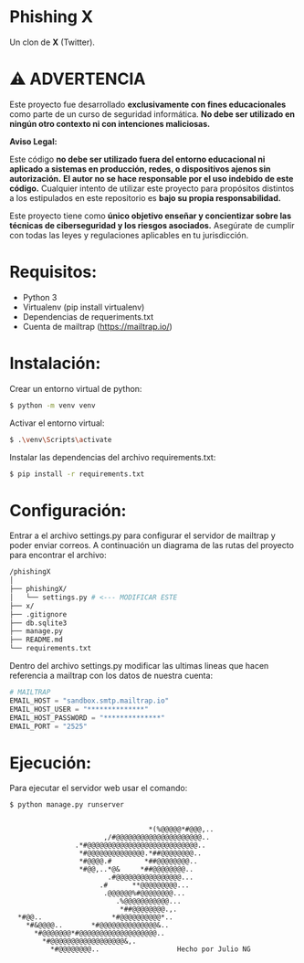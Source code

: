 # Phishing X

Un clon de **X** (Twitter).

# ⚠️ ADVERTENCIA

Este proyecto fue desarrollado **exclusivamente con fines educacionales** como parte de un curso de seguridad informática. **No debe ser utilizado en ningún otro contexto ni con intenciones maliciosas.**

**Aviso Legal:**

Este código **no debe ser utilizado fuera del entorno educacional ni aplicado a sistemas en producción, redes, o dispositivos ajenos sin autorización.**
**El autor no se hace responsable por el uso indebido de este código.** Cualquier intento de utilizar este proyecto para propósitos distintos a los estipulados en este repositorio es **bajo su propia responsabilidad.**

Este proyecto tiene como **único objetivo enseñar y concientizar sobre las técnicas de ciberseguridad y los riesgos asociados.** Asegúrate de cumplir con todas las leyes y regulaciones aplicables en tu jurisdicción.

# Requisitos:

- Python 3
- Virtualenv (pip install virtualenv)
- Dependencias de requeriments.txt
- Cuenta de mailtrap (https://mailtrap.io/)

# Instalación:

Crear un entorno virtual de python:

```bash
$ python -m venv venv
```

Activar el entorno virtual:

```bash
$ .\venv\Scripts\activate
```

Instalar las dependencias del archivo requirements.txt:

```bash
$ pip install -r requirements.txt
```

# Configuración:

Entrar a el archivo settings.py para configurar el servidor de mailtrap y poder enviar correos. A continuación un diagrama de las rutas del proyecto para encontrar el archivo:

```bash
/phishingX
│
├── phishingX/
│   └── settings.py # <--- MODIFICAR ESTE
├── x/
├── .gitignore
├── db.sqlite3
├── manage.py
├── README.md
└── requirements.txt
```

Dentro del archivo settings.py modificar las ultimas lineas que hacen referencia a mailtrap con los datos de nuestra cuenta:

```python
# MAILTRAP
EMAIL_HOST = "sandbox.smtp.mailtrap.io"
EMAIL_HOST_USER = "**************"
EMAIL_HOST_PASSWORD = "**************"
EMAIL_PORT = "2525"
```

# Ejecución:

Para ejecutar el servidor web usar el comando:

```bash
$ python manage.py runserver
```

```

                                  *(%@@@@@*#@@@,..
                       ,/#@@@@@@@@@@@@@@@@@@@@@..
                .*#@@@@@@@@@@@@@@@@@@@@@@@@@@@..
                 *#@@@@@@@@@@@@@@.*##@@@@@@@@..
                 *#@@@@.#        *##@@@@@@@@..
                 *#@@,..*@&     *##@@@@@@@@..
                        .#@@@@@@@@@@@@@@@@...
                      .#      **@@@@@@@@@...
                       .@@@@@@%#@@@@@@@@...
                          .%@@@@@@@@@@@...
                           *##@@@@@@@@.,.
  *#@@..                 *#@@@@@@@@@@*..
    *#&@@@@..       *#@@@@@@@@@@@@@@&..
      *#@@@@@@@*#@@@@@@@@@@@@@@@@@@@..
        *#@@@@@@@@@@@@@@@@@@&,.
          *#@@@@@@@@..                   Hecho por Julio NG
```
